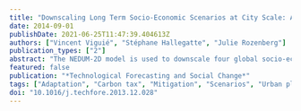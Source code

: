 ```yaml
---
title: "Downscaling Long Term Socio-Economic Scenarios at City Scale: A Case Study on Paris"
date: 2014-09-01
publishDate: 2021-06-25T11:47:39.404613Z
authors: ["Vincent Viguié", "Stéphane Hallegatte", "Julie Rozenberg"]
publication_types: ["2"]
abstract: "The NEDUM-2D model is used to downscale four global socio-economic scenarios at city scale and simulate the evolution of the Paris urban area between 1900 and 2100. It is based on a dynamic extension of the classical urban economic theory, to explain the spatial distribution of land and real estate values, dwelling surfaces, population density and building heights and density. A validation over the 1900– 2010 period shows that the model reproduces available data and captures the main determinants of city shape evolution. From four global scenarios and additional local inputs, 32 local scenarios are created and analyzed. Main drivers of urban sprawl and climate and flood vulnerability appear to be local demographic growth and local policies; global factors, such as energy and transport prices, even including possible peak-oil and carbon taxes, have only a limited influence on them. Conversely, transport-related greenhouse gas emissions are mainly driven by global factors, namely vehicle efficiency changes, not by land use. As a consequence, very strict urban policies – including reconstruction – would become necessary to control emissions from urban transportation if technologies reveal unable to do so. These scenarios are a useful input for the design and assessment of mitigation and adaptation policies at local scale."
featured: false
publication: "*Technological Forecasting and Social Change*"
tags: ["Adaptation", "Carbon tax", "Mitigation", "Scenarios", "Urban planning", "Urban sprawl"]
doi: "10.1016/j.techfore.2013.12.028"
---
```


